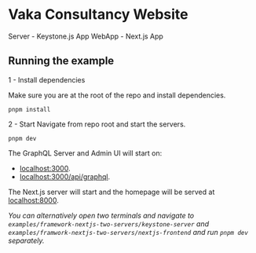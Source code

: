 # Vaka Consultancy Website
Server - Keystone.js App
WebApp - Next.js App

## Running the example

1 - Install dependencies

Make sure you are at the root of the repo and install dependencies.

```shell
pnpm install
```

2 - Start
Navigate from repo root and start the servers.

```shell
pnpm dev
```

The GraphQL Server and Admin UI will start on:
- [localhost:3000](http://localhost:3000).
- [localhost:3000/api/graphql](http://localhost:3000/api/graphql).


The Next.js server will start and the homepage will be served at [localhost:8000](http://localhost:8000).

_You can alternatively open two terminals and navigate to `examples/framework-nextjs-two-servers/keystone-server` and `examples/framwork-nextjs-two-servers/nextjs-frontend` and run `pnpm dev` separately._